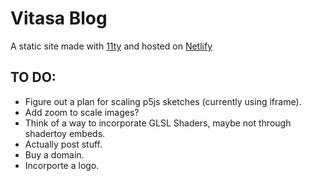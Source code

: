 # Vitasa Blog 
A static site made with [11ty](https://www.11ty.dev/) and hosted on [Netlify](https://www.netlify.com/)

## TO DO:
- Figure out a plan for scaling p5js sketches (currently using iframe).
- Add zoom to scale images?
- Think of a way to incorporate GLSL Shaders, maybe not through shadertoy embeds. 
- Actually post stuff.
- Buy a domain.
- Incorporte a logo.
